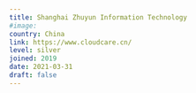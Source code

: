 ```yaml
---
title: Shanghai Zhuyun Information Technology
#image:
country: China
link: https://www.cloudcare.cn/
level: silver
joined: 2019
date: 2021-03-31
draft: false
---
```

